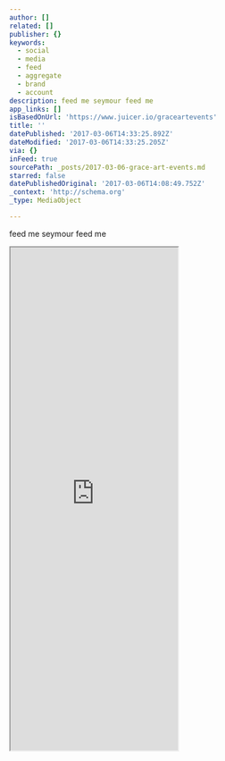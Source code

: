 ```yaml
---
author: []
related: []
publisher: {}
keywords:
  - social
  - media
  - feed
  - aggregate
  - brand
  - account
description: feed me seymour feed me
app_links: []
isBasedOnUrl: 'https://www.juicer.io/graceartevents'
title: ''
datePublished: '2017-03-06T14:33:25.892Z'
dateModified: '2017-03-06T14:33:25.205Z'
via: {}
inFeed: true
sourcePath: _posts/2017-03-06-grace-art-events.md
starred: false
datePublishedOriginal: '2017-03-06T14:08:49.752Z'
_context: 'http://schema.org'
_type: MediaObject

---
```

feed me seymour feed me

<iframe src="https://the-grid.github.io/ed-userhtml/?g=eJx9j7FuwzAMRPd-hcA9FrIGlj-gU3-BkS6RXCUxSDqu_76CnaLo0oU4HHiPx16jlMmcSgzkPavCtBvnEiFdeXjczkjdqORsnRDI8GV-5CfvORp6v6vhra_l_umy4PIPKWpD3ZAKB-JayQlqILW1QjNgf-5sy76R5-pibcRAO-9wARK5xMabPJQU6CocwWJ44m7amuXjT6p1ggjXZvKrYTab9OT9siy_JWn4eCwQJHde3fvm9p7bj_nYxlyHb_7RaNw" height="900" style=""></iframe>